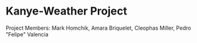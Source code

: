 # Kanye-Weather Project
Project Members: Mark Homchik, Amara Briquelet, Cleophas Miller, Pedro "Felipe" Valencia

